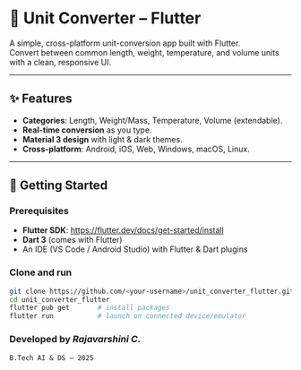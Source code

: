 # 📏 Unit Converter – Flutter

A simple, cross-platform unit-conversion app built with Flutter.  
Convert between common length, weight, temperature, and volume units with a clean, responsive UI.

---

## ✨ Features
- **Categories**: Length, Weight/Mass, Temperature, Volume (extendable).
- **Real-time conversion** as you type.
- **Material 3 design** with light & dark themes.
- **Cross-platform**: Android, iOS, Web, Windows, macOS, Linux.

---



## 🚀 Getting Started

### Prerequisites
- **Flutter SDK**: <https://flutter.dev/docs/get-started/install>
- **Dart 3** (comes with Flutter)
- An IDE (VS Code / Android Studio) with Flutter & Dart plugins

### Clone and run
```bash
git clone https://github.com/<your-username>/unit_converter_flutter.git
cd unit_converter_flutter
flutter pub get       # install packages
flutter run           # launch on connected device/emulator
```

### Developed by _Rajavarshini C._ 
    B.Tech AI & DS — 2025

